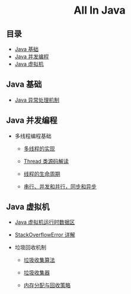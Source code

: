 <h1 align='center'> 
All In Java
</h1>



## 目录

- [Java 基础](#Java基础)
- [Java 并发编程](#Java并发编程)
- [Java 虚拟机](#Java虚拟机)



## Java 基础

- [Java 异常处理机制](https://github.com/chenqingyun/all-in-java/blob/master/note/Java%20%E5%9F%BA%E7%A1%80/Java%20%E5%BC%82%E5%B8%B8%E5%A4%84%E7%90%86%E6%9C%BA%E5%88%B6.md)

  

## Java 并发编程

- 多线程编程基础

  - [多线程的实现](https://github.com/chenqingyun/all-in-java/blob/master/note/Java%20%E5%B9%B6%E5%8F%91%E7%BC%96%E7%A8%8B/%E5%A4%9A%E7%BA%BF%E7%A8%8B%E7%9A%84%E5%AE%9E%E7%8E%B0.md)

  - [Thread 类源码解读](https://github.com/chenqingyun/all-in-java/blob/master/note/Java%20%E5%B9%B6%E5%8F%91%E7%BC%96%E7%A8%8B/Thread%20%E7%B1%BB%E6%BA%90%E7%A0%81%E8%A7%A3%E8%AF%BB.md)

  - [线程的生命周期](https://github.com/chenqingyun/all-in-java/blob/master/note/Java%20%E5%B9%B6%E5%8F%91%E7%BC%96%E7%A8%8B/%E7%BA%BF%E7%A8%8B%E7%9A%84%E7%94%9F%E5%91%BD%E5%91%A8%E6%9C%9F.md)

  - [串行、并发和并行，同步和异步](https://github.com/chenqingyun/all-in-java/blob/master/note/Java%20%E5%B9%B6%E5%8F%91%E7%BC%96%E7%A8%8B/%E4%B8%B2%E8%A1%8C%E3%80%81%E5%B9%B6%E5%8F%91%E5%92%8C%E5%B9%B6%E8%A1%8C%EF%BC%8C%E5%90%8C%E6%AD%A5%E5%92%8C%E5%BC%82%E6%AD%A5.md)



## Java 虚拟机

- [Java 虚拟机运行时数据区](<https://github.com/chenqingyun/all-in-java/blob/master/note/Java%20%E8%99%9A%E6%8B%9F%E6%9C%BA/Java%20%E8%99%9A%E6%8B%9F%E6%9C%BA%E8%BF%90%E8%A1%8C%E6%97%B6%E6%95%B0%E6%8D%AE%E5%8C%BA.md#%E5%8F%82%E8%80%83>)

- [StackOverflowError 详解](https://github.com/chenqingyun/all-in-java/blob/master/note/Java%20%E8%99%9A%E6%8B%9F%E6%9C%BA/StackOverflowError.md)

- 垃圾回收机制
  - [垃圾收集算法](https://github.com/chenqingyun/all-in-java/blob/master/note/Java%20%E8%99%9A%E6%8B%9F%E6%9C%BA/%E5%9E%83%E5%9C%BE%E6%94%B6%E9%9B%86%E7%AE%97%E6%B3%95.md)
  
  - [垃圾收集器](https://github.com/chenqingyun/all-in-java/blob/master/note/Java%20%E8%99%9A%E6%8B%9F%E6%9C%BA/%E5%9E%83%E5%9C%BE%E6%94%B6%E9%9B%86%E5%99%A8.md)
  
  - [内存分配与回收策略](https://github.com/chenqingyun/all-in-java/blob/master/note/Java%20%E8%99%9A%E6%8B%9F%E6%9C%BA/%E5%86%85%E5%AD%98%E5%88%86%E9%85%8D%E4%B8%8E%E5%9B%9E%E6%94%B6%E7%AD%96%E7%95%A5.md)
